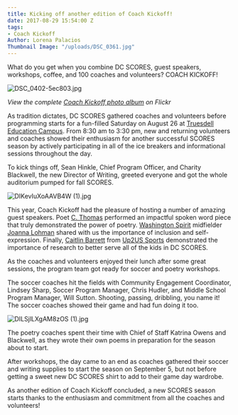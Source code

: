 ```yaml
---
title: Kicking off another edition of Coach Kickoff!
date: 2017-08-29 15:54:00 Z
tags:
- Coach Kickoff
Author: Lorena Palacios
Thumbnail Image: "/uploads/DSC_0361.jpg"
---
```


What do you get when you combine DC SCORES, guest speakers, workshops, coffee, and 100 coaches and volunteers? COACH KICKOFF!

![DSC_0402-5ec803.jpg](/uploads/DSC_0402-5ec803.jpg)

*View the complete [Coach Kickoff  photo album](https://www.flickr.com/photos/dcscorespictures/albums/72157686006901923) on Flickr*

As tradition dictates, DC SCORES gathered coaches and volunteers before programming starts for a fun-filled Saturday on August 26 at [Truesdell Education Campus](http://profiles.dcps.dc.gov/Truesdell\+Education\+Campus). From 8:30 am to 3:30 pm, new and returning volunteers and coaches showed their enthusiasm for another successful SCORES season by actively participating in all of the ice breakers and informational sessions throughout the day.


To kick things off, Sean Hinkle, Chief Program Officer, and Charity Blackwell, the new Director of Writing, greeted everyone and got the whole auditorium pumped for fall SCORES.

![DIKevIuXoAAVB4W (1).jpg](/uploads/DIKevIuXoAAVB4W%20(1).jpg)

This year, Coach Kickoff had the pleasure of hosting a number of amazing guest speakers. Poet [C. Thomas](https://www.instagram.com/mr_cthomas/) performed an impactful spoken word piece that truly demonstrated the power of poetry. [Washington Spirit](washingtonspirit.com/) midfielder [Joanna Lohman](https://twitter.com/JoannaLohman?lang=en) shared with us the importance of inclusion and self-expression. Finally, [Caitlin Barrett](https://twitter.com/BarrettCaitlin?lang=en) from [Up2US Sports](https://www.up2us.org/) demonstrated the importance of research to better serve all of the kids in DC SCORES.

As the coaches and volunteers enjoyed their lunch after some great sessions, the program team got ready for soccer and poetry workshops.

The soccer coaches hit the fields with Community Engagement Coordinator, Lindsey Sharp, Soccer Program Manager, Chris Hudler, and Middle School Program Manager, Will Sutton. Shooting, passing, dribbling, you name it! The soccer coaches showed their game and had fun doing it too.

![DILSjlLXgAM8zOS (1).jpg](/uploads/DILSjlLXgAM8zOS%20(1).jpg)

The poetry coaches spent their time with Chief of Staff Katrina Owens and Blackwell, as they wrote their own poems in preparation for the season about to start.

After workshops, the day came to an end as coaches gathered their soccer and writing supplies to start the season on September 5, but not before getting a sweet new DC SCORES shirt to add to their game day wardrobe.

As another edition of Coach Kickoff concluded, a new SCORES season starts thanks to the enthusiasm and commitment from all the coaches and volunteers!